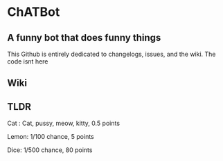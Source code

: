 # ChATBot
A funny bot that does funny things
------------------------------------
This Github is entirely dedicated to changelogs, issues, and the wiki. The code isnt here
 
 Wiki
 ---------
 
 TLDR
 -----
 
 Cat : Cat, pussy, meow, kitty, 0.5 points
 
 Lemon: 1/100 chance, 5 points
 
 Dice: 1/500 chance, 80 points
 
